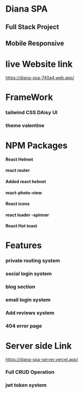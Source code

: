 # Diana SPA 
## Full Stack Project
## Mobile Responsive
# live Website link
https://diana-spa-740a4.web.app/



# FrameWork
### tailwind CSS DAisy UI
### theme valentine

# NPM Packages
#### React Helmet
#### react router
#### Added react helmet 
#### react-photo-view
#### React icons
#### react loader -spinner
#### React Hot toast

# Features
### private routing system
### social login system
### blog section
### email login system
### Add reviews system
### 404 error page 



# Server side Link
https://diana-spa-server.vercel.app/
### Full CRUD Operation
### jwt token system






